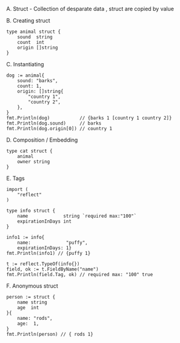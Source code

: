 A. Struct - Collection of desparate data , struct are copied by value

B. Creating struct
```
type animal struct {
	sound  string
	count  int
	origin []string
}
```

C. Instantiating
```
dog := animal{
    sound: "barks",
    count: 1,
    origin: []string{
        "country 1",
        "country 2",
    },
}
fmt.Println(dog)           // {barks 1 [country 1 country 2]}
fmt.Println(dog.sound)     // barks
fmt.Println(dog.origin[0]) // country 1
```

D. Composition / Embedding
```
type cat struct {
	animal
	owner string
}
```
E. Tags
```
import (
	"reflect"
)

type info struct {
	name             string `required max:"100"`
	expirationInDays int
}

info1 := info{
    name:             "puffy",
    expirationInDays: 1}
fmt.Println(info1) // {puffy 1}

t := reflect.TypeOf(info{})
field, ok := t.FieldByName("name")
fmt.Println(field.Tag, ok) // required max: "100" true
```


F. Anonymous struct
```
person := struct {
    name string
    age  int
}{
    name: "rods",
    age:  1,
}
fmt.Println(person) // { rods 1}
```